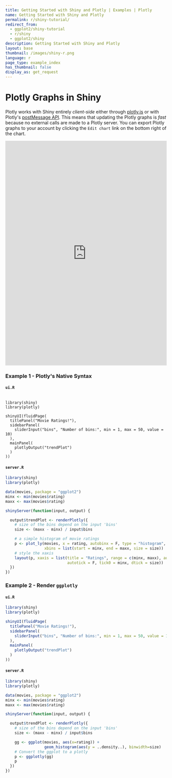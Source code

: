 ```yaml
---
title: Getting Started with Shiny and Plotly | Examples | Plotly
name: Getting Started with Shiny and Plotly
permalink: r/shiny-tutorial/
redirect_from:
  - ggplot2/shiny-tutorial
  - r/shiny
  - ggplot2/shiny
description: Getting Started with Shiny and Plotly
layout: base
thumbnail: /images/shiny-r.png
language: r
page_type: example_index
has_thumbnail: false
display_as: get_request
---
```


# Plotly Graphs in Shiny

Plotly works with Shiny entirely *client-side* either through [plotly.js](https://plot.ly/javascript-graphing-library) or with Plotly's [postMessage API](https://github.com/plotly/postMessage-API). This means that updating the Plotly graphs is *fast* because no external calls are made to a Plotly server. You can export Plotly graphs to your account by clicking the <code>Edit chart</code> link on the bottom right of the chart.



<iframe src="https://plotly.shinyapps.io/Movies" width="100%" height=700 scrolling="no" seamless="seamless" style="border: none"></iframe>



### Example 1 - Plotly's Native Syntax

#### `ui.R`
```

library(shiny)
library(plotly)

shinyUI(fluidPage(
  titlePanel("Movie Ratings!"),
  sidebarPanel(
    sliderInput("bins", "Number of bins:", min = 1, max = 50, value = 10)
  ),
  mainPanel(
    plotlyOutput("trendPlot")
  )
))
```

#### `server.R`
```R
library(shiny)
library(plotly)

data(movies, package = "ggplot2")
minx <- min(movies$rating)
maxx <- max(movies$rating)

shinyServer(function(input, output) {

  output$trendPlot <- renderPlotly({
    # size of the bins depend on the input 'bins'
    size <- (maxx - minx) / input$bins

    # a simple histogram of movie ratings
    p <- plot_ly(movies, x = rating, autobinx = F, type = "histogram",
                 xbins = list(start = minx, end = maxx, size = size))
    # style the xaxis
    layout(p, xaxis = list(title = "Ratings", range = c(minx, maxx), autorange = F,
                           autotick = F, tick0 = minx, dtick = size))
  })
})
```

### Example 2 - Render `ggplotly`

#### `ui.R`
```R
library(shiny)
library(plotly)

shinyUI(fluidPage(
  titlePanel("Movie Ratings!"),
  sidebarPanel(
    sliderInput("bins", "Number of bins:", min = 1, max = 50, value = 10)
  ),
  mainPanel(
    plotlyOutput("trendPlot")
  )
))
```

#### `server.R`
```R
library(shiny)
library(plotly)

data(movies, package = "ggplot2")
minx <- min(movies$rating)
maxx <- max(movies$rating)

shinyServer(function(input, output) {

  output$trendPlot <- renderPlotly({
    # size of the bins depend on the input 'bins'
    size <- (maxx - minx) / input$bins

    gg <- ggplot(movies, aes(x=rating)) +
                 geom_histogram(aes(y = ..density..), binwidth=size)
    # Convert the ggplot to a plotly
    p <- ggplotly(gg)
    p
  })
})
```

